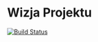 # Wizja Projektu #
[![Build Status](https://codeship.com/projects/YOUR_PROJECT_UUID/status?branch=master
)](https://codeship.com/projects/YOUR_PROJECT_UUID/status?branch=master
)
